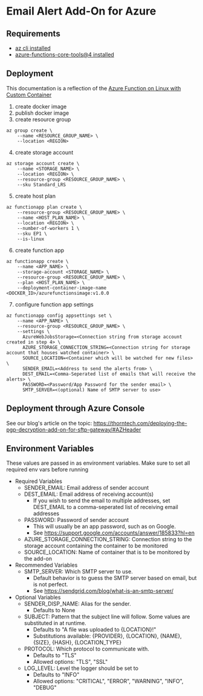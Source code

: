 # Email Alert Add-On for Azure

## Requirements

* [az cli installed](https://docs.microsoft.com/en-us/cli/azure/install-azure-cli)
* [azure-functions-core-tools@4 installed](https://docs.microsoft.com/en-us/azure/azure-functions/functions-run-local?tabs=v4%2Clinux%2Ccsharp%2Cportal%2Cbash)

## Deployment

This documentation is a reflection of the [Azure Function on Linux with Custom Container](https://docs.microsoft.com/en-us/azure/azure-functions/functions-create-function-linux-custom-image?tabs=in-process%2Cbash%2Cazure-cli&pivots=programming-language-python)

1. create docker image
2. publish docker image
3. create resource group

```shell
az group create \
    --name <RESOURCE_GROUP_NAME> \
    --location <REGION>
```

4. create storage account

```shell
az storage account create \
    --name <STORAGE_NAME> \
    --location <REGION> \
    --resource-group <RESOURCE_GROUP_NAME> \
    --sku Standard_LRS
```

5. create host plan

```shell
az functionapp plan create \
    --resource-group <RESOURCE_GROUP_NAME> \
    --name <HOST_PLAN_NAME> \
    --location <REGION> \
    --number-of-workers 1 \
    --sku EP1 \
    --is-linux
```

6. create function app

```shell
az functionapp create \
    --name <APP_NAME> \
    --storage-account <STORAGE_NAME> \
    --resource-group <RESOURCE_GROUP_NAME> \
    --plan <HOST_PLAN_NAME> \
    --deployment-container-image-name <DOCKER_ID>/azurefunctionsimage:v1.0.0
```

7. configure function app settings

```shell
az functionapp config appsettings set \
    --name <APP_NAME> \
    --resource-group <RESOURCE_GROUP_NAME> \
    --settings \
      AzureWebJobsStorage=<Connection string from storage account created in step 4> \
      AZURE_STORAGE_CONNECTION_STRING=<Connection string for storage account that houses watched container> \
      SOURCE_LOCATION=<Container which will be watched for new files> \
      SENDER_EMAIL=<Address to send the alerts from> \
      DEST_EMAIL=<Comma-Seperated list of emails that will receive the alerts> \
      PASSWORD=<Password/App Password for the sender email> \
      SMTP_SERVER=<(optional) Name of SMTP server to use> 
```

## Deployment through Azure Console
See our blog's article on the topic: https://thorntech.com/deploying-the-pgp-decryption-add-on-for-sftp-gateway/#AZHeader

## Environment Variables
These values are passed in as environment variables. Make sure to set all required env vars before running

* Required Variables
  * SENDER_EMAIL: Email address of sender account
  * DEST_EMAIL: Email address of receiving account(s)
    * If you wish to send the email to multiple addresses, set DEST_EMAIL to a comma-seperated list of receiving email addresses
  * PASSWORD: Password of sender account
    * This will usually be an app password, such as on Google.
    * See https://support.google.com/accounts/answer/185833?hl=en
  * AZURE_STORAGE_CONNECTION_STRING: Connection string to the storage account containing the container to be monitored
  * SOURCE_LOCATION: Name of container that is to be monitored by the add-on
* Recommended Variables
  * SMTP_SERVER: Which SMTP server to use.
    * Default behavior is to guess the SMTP server based on email, but is not perfect.
    * See https://sendgrid.com/blog/what-is-an-smtp-server/
* Optional Variables
  * SENDER_DISP_NAME: Alias for the sender.
    * Defaults to None
  * SUBJECT: Pattern that the subject line will follow. Some values are substituted in at runtime.
    * Defaults to "A file was uploaded to {LOCATION}!"
    * Substitutions available: {PROVIDER}, {LOCATION}, {NAME}, {SIZE}, {HASH}, {LOCATION_TYPE}
  * PROTOCOL: Which protocol to communicate with.
    * Defaults to "TLS"
    * Allowed options: "TLS", "SSL"
  * LOG_LEVEL: Level the logger should be set to
    * Defaults to "INFO"
    * Allowed options: "CRITICAL", "ERROR", "WARNING", "INFO", "DEBUG"
  